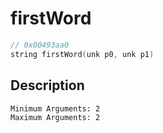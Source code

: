 # firstWord
```c
// 0x00493aa0
string firstWord(unk p0, unk p1)
```
## Description
```
Minimum Arguments: 2
Maximum Arguments: 2
```
